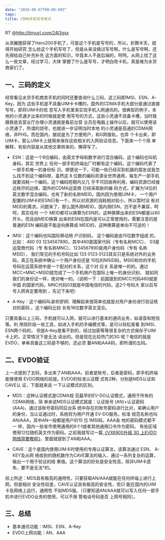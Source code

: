 ```yaml
---
date: "2010-08-07T00:00:00Z"
tags: 
title: CDMA手机写号常识
---
```


RT @<http://tinyurl.com/24l3gsx>

从添翼圈获得了Hero200手机了，可是这个手机是写号的，所以，折腾半天，就得开始研究
怎么给这个手机写号了，但是从来没搞过写号啊，什么是写号啊，还先得给自己补充补充
这方面的知识，毕竟本人不是后端的，呵呵。从网上找了这么一些文章，经过学习，大体
掌握了什么是写号，才明白改卡机，真是难为水货商家们了。

## 一、三码的定义

经常看见水货手机商卖手机的同时还要查询什么三码，这三码即IMSI、ESN、A-Key。因为
这些手机是不具备UIM卡卡槽的，国外的CDMA手机大部分是通过直接写号，即将UIM卡的信
息写入手机里来实现手机入网通讯的。很典型的例子，本地的小灵通才出来的时候就是使
用写号的方式，这些小灵通不具备卡槽，当时我跟我爸去营业厅办理小灵通就是看前台营
业员在电脑上操作以后，就可以使用该小灵通了，所谓的烧号，也就进一步证明当时本地
的小灵通是高通的CDMA网络，非PHS。而在国内，据说是为了方便用户，和G网接轨，也弄
个卡出来，即UIM卡，那么UIM卡上就用来保存这些相关的入网验证信息。下面来一个个简
单解释，有些内容是从其他文章转来的，懒得写了。

* ESN：这是一个8位编码，由英文字母和数字进行混合编码，这个编码也叫机身码，其实
  世界上 任何一部手机终端出厂时都有这个编码，这个编码代表了一部手机唯一的身份标
  识。顺便说一下，可能一些已经买到机器的朋友说我怎么找不到这个编码呀，虽然这 8
  位数的编码资源全世界通用，每生产一部手机就要消耗一个编码，这个编码短期内又几
  乎不可回收再利用，编码资源已经接近耗尽的边缘，国外的CDMA运营商 已经采取新的编
  码方式，扩展为14位的英文数字混合编码，也有了新的名称MEID。国内因为使用UIM卡，
  一个用户配置的UIM卡的ESN只有一个，所以对资源的消耗相对较小，所以暂时没 有对
  MEID的需求。问题来了，那么国外用MEID，国内用ESN，岂不是不兼容，呵呵，其实任何
  一个    MEID都可以换算为ESN的，这种换算出来的ESN都是以80开头，而且由MEID换算
  出来的ESN在国内是可以正常使用的，需要注意的是普通的ESN 编码是不能逆向换算成
  MEID的，这种换算是单向不可逆的！

* IMSI：这个编码也叫国际移动用 户识别码， 这个编码是由15位数字组成 的， 比如：
  460 03   1234567890，其中460是国家代码（专有名称MCC）、   03是运营商代码（专
  有名称MNC）、1234567890是用户身份码（专有 名称MSID）， 我们常见的手机号码比如
  133 0123      0123其实只是系统对外的业务码，真正在系统中确认一个用户身份还是
  10位的MSID码，MSID和你的手机号码在运营系统中是一个配对的关系，这个对    应关
  系是唯一的的。通过  MCC+MNC+MSID就完成了一个手机用户在国际上唯一的身份识别，
  就如同我们的身份证一样，绝对唯一的。（说明一下：前面提到的MCC代码460就是中国
  的国家代码，MNC代码03就是中国电信的代码，这2个号码大 家以后写号入网肯定要用到
  ，先记下来吧）

* A-Key：这个编码叫*鉴权密钥*，理解起来很简单也就是对用户身份进行验证核对的密码
  。这个编码比较 长有16位数字英文混合。

只要具备以上三码，手机就可以入网，就可以进行基本的通讯业务，如语音和短信等。利
用现阶段一些工具，如进入手机的手编模式等，是可以轻松查看 到IMSI、ESN两个码的，
但是A-Key是看不到的，经过加密等等很复杂的方式保存于UIM卡上的，正常情况下是无法
读出的。但是现在比较热门的3G 呢？电信的就是EVDO，单单具备这三码是不够的，还必须
要AN和AAA码，即所谓的五码。

## 二、EVDO验证

上一点提到了五码，多出来了AN和AAA，前者是账号，后者是密码，即手机终端能够使用
EVDO网络的前提。EVDO的标准认证模 式有2种，分别是MD5认证和CAVE认 证，下面就来说
一下认证模式的区别。

* MD5：这种认证模式是CDMA规    范最早的EV-DO认证模式，通用于所有的CDMA网络，简
  单来说MD5认证模式就是：认证账号  (AN)+认证密码 (AAA)，通过该账号密码同后台系
  统中存在的账号密码进行比对，来确认用户的身份，当认证通过时，系统将为用户开通
  EV-DO服务。标准 规范名称也叫AN/AAA，其中AN一般都是用户的15 位  IMSI码，AAA各
  地的密码模式都不一  样，国内一些省市使用通用的6个1或者其他通用口令作为密码，
  有些区域使用12位随机英文作为密码。之前我就写过一篇<a
  href="http://www.laozhe.net/articles/68.html" target="_blank">《VX6900升级 3G
  上EVDO网络简要教程》</a>，里面就提到了AN和AAA。

* CAVE：这个是国内使用UIM卡时使用的专用认证算法，该算法通过 ESN、   A-KEY及从网
  络收到的随机数作为CAVE算法的输入、通过一系列复杂的运算，输出一个用于验证的结
  果值。这个算法的好处是安全性高，除非UIM卡遗 失，要不是无法*的。

综上所述：MD5具有极高的通用性，只要获取AN/AAA就能在任何终端上进行上网，但是相对
安全性较差，CAVE认证具有极高的安全性，但只 能在国内的UIM卡及网络上运行，通用性
不如MD5强。（只要知道AN/AAA就可以写入任何一部手机中进行EVDO业务的使用，可以不用
管电话号码是否 上网号相同）。

## 三、总结
* 基本通讯功能：IMSI、ESN、A-Key
* EVDO上网功能：AN、AAA


